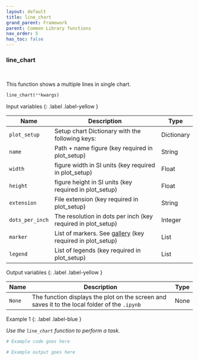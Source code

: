 ```yaml
---
layout: default
title: line_chart
grand_parent: Framework
parent: Common Library functions
nav_order: 5
has_toc: false
---
```


<h3>line_chart</h3>

<br>

<p align = "justify">
    This function shows a multiple lines in single chart.


</p>

```python
line_chart(**kwargs)
```

Input variables
{: .label .label-yellow }

<table style = "width:100%">
    <thead>
      <tr>
        <th>Name</th>
        <th>Description</th>
        <th>Type</th>
      </tr>
    </thead>
    <tr>
        <td><code>plot_setup</code></td>
        <td>Setup chart Dictionary with the following keys:</td>
        <td>Dictionary</td>
    <tr>
        <td><code>name</code></td>
        <td>Path + name figure (key required in plot_setup)</td>
        <td>String</td>
    <tr>
        <td><code>width</code></td>
        <td>figure width in SI units (key required in plot_setup)</td>
        <td>Float</td>
    <tr>
        <td><code>height</code></td>
        <td>figure height in SI units (key required in plot_setup)</td>
        <td>Float</td>
    <tr>
        <td><code>extension</code></td>
        <td>File extension (key required in plot_setup)</td>
        <td>String</td>
    <tr>
        <td><code>dots_per_inch</code></td>
        <td>The resolution in dots per inch (key required in plot_setup)</td>
        <td>Integer</td>
    <tr>
        <td><code>marker</code></td>
        <td>List of markers. See <a href="https://matplotlib.org/stable/gallery/lines_bars_and_markers/marker_reference.html#sphx-glr-gallery-lines-bars-and-markers-marker-reference-py" target="_blank">gallery</a> (key required in plot_setup)</td>
        <td>List</td>
    <tr>
        <td><code>legend</code></td>
        <td>List of legends (key required in plot_setup)</td>
        <td>List</td>
    </tr>
</table>

Output variables
{: .label .label-yellow }

<table style = "width:100%">
    <thead>
      <tr>
        <th>Name</th>
        <th>Description</th>
        <th>Type</th>
      </tr>
    </thead>
    <tr>
        <td><code>None</code></td>
        <td>The function displays the plot on the screen and saves it to the local folder of the <code>.ipynb</td>
        <td>None</td>
    </tr>
</table>

Example 1
{: .label .label-blue }

<p align = "justify">
    <i>
        Use the <code>line_chart</code> function to perform a task.
    </i>
</p>

```python
# Example code goes here
```

```bash
# Example output goes here
```

